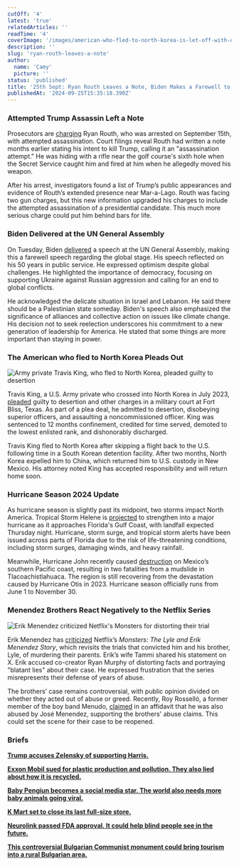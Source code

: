 ```yaml
---
cutOff: '4'
latest: 'true'
relatedArticles: ''
readTime: '4'
coverImage: '/images/american-who-fled-to-north-korea-is-let-off-with-dishonorable-discharge-and-no-additional-jail-time.-Q5MT.webp'
description: ''
slug: 'ryan-routh-leaves-a-note'
author:
  name: 'Camy'
  picture: ''
status: 'published'
title: '25th Sept: Ryan Routh Leaves a Note, Biden Makes a Farewell to Diplomacy'
publishedAt: '2024-09-25T15:35:18.390Z'
---
```


### Attempted Trump Assassin Left a Note

Prosecutors are [charging](https://www.bbc.com/news/articles/c5y5l9jzjglo) Ryan Routh, who was arrested on September 15th, with attempted assassination. Court filings reveal Routh had written a note months earlier stating his intent to kill Trump, calling it an "assassination attempt." He was hiding with a rifle near the golf course's sixth hole when the Secret Service caught him and fired at him when he allegedly moved his weapon.

After his arrest, investigators found a list of Trump’s public appearances and evidence of Routh’s extended presence near Mar-a-Lago. Routh was facing two gun charges, but this new information upgraded his charges to include the attempted assassination of a presidential candidate. This much more serious charge could put him behind bars for life.

### Biden Delivered at the UN General Assembly

On Tuesday, Biden [delivered](https://edition.cnn.com/2024/09/24/politics/biden-unga-remarks-foreign-policy-legacy/index.html) a speech at the UN General Assembly, making this a farewell speech regarding the global stage. His speech reflected on his 50 years in public service. He expressed optimism despite global challenges. He highlighted the importance of democracy, focusing on supporting Ukraine against Russian aggression and calling for an end to global conflicts.

He acknowledged the delicate situation in Israel and Lebanon. He said there should be a Palestinian state someday. Biden's speech also emphasized the significance of alliances and collective action on issues like climate change. His decision not to seek reelection underscores his commitment to a new generation of leadership for America. He stated that some things are more important than staying in power.

### The American who fled to North Korea Pleads Out

![Army private Travis King, who fled to North Korea, pleaded guilty to desertion](/images/american-who-fled-to-north-korea-is-let-off-with-dishonorable-discharge-and-no-additional-jail-time.-QzMj.webp)

Travis King, a U.S. Army private who crossed into North Korea in July 2023, [pleaded](https://www.cbsnews.com/news/travis-king-u-s-soldier-north-korea-pleads-guilty-desertion/) guilty to desertion and other charges in a military court at Fort Bliss, Texas. As part of a plea deal, he admitted to desertion, disobeying superior officers, and assaulting a noncommissioned officer. King was sentenced to 12 months confinement, credited for time served, demoted to the lowest enlisted rank, and dishonorably discharged.

Travis King fled to North Korea after skipping a flight back to the U.S. following time in a South Korean detention facility. After two months, North Korea expelled him to China, which returned him to U.S. custody in New Mexico. His attorney noted King has accepted responsibility and will return home soon.

### Hurricane Season 2024 Update

As hurricane season is slightly past its midpoint, two storms impact North America. Tropical Storm Helene is [projected](https://edition.cnn.com/2024/09/24/weather/helene-florida-storm-preparations/index.html) to strengthen into a major hurricane as it approaches Florida's Gulf Coast, with landfall expected Thursday night. Hurricane, storm surge, and tropical storm alerts have been issued across parts of Florida due to the risk of life-threatening conditions, including storm surges, damaging winds, and heavy rainfall.

Meanwhile, Hurricane John recently caused [destruction](https://www.newsweek.com/hurricane-john-storm-category-3-mexico-climate-change-1958342) on Mexico’s southern Pacific coast, resulting in two fatalities from a mudslide in Tlacoachistlahuaca. The region is still recovering from the devastation caused by Hurricane Otis in 2023. Hurricane season officially runs from June 1 to November 30.

### Menendez Brothers React Negatively to the Netflix Series

![Erik Menendez criticized Netflix's Monsters for distorting their trial](/images/menendez-brothers-react-negatively-to-the-netflix-series-Y2Nz.webp)

Erik Menendez has [criticized](https://www.npr.org/2024/09/23/nx-s1-5123898/menendez-brothers-comment-netflix-monsters) Netflix’s *Monsters: The Lyle and Erik Menendez Story*, which revisits the trials that convicted him and his brother, Lyle, of murdering their parents. Erik’s wife Tammi shared his statement on X. Erik accused co-creator Ryan Murphy of distorting facts and portraying "blatant lies" about their case. He expressed frustration that the series misrepresents their defense of years of abuse.

The brothers’ case remains controversial, with public opinion divided on whether they acted out of abuse or greed. Recently, Roy Rosselló, a former member of the boy band Menudo, [claimed](https://www.thedailybeast.com/where-are-lyle-and-erik-menendez-now-could-new-evidence-see-them-released-from-prison) in an affidavit that he was also abused by José Menendez, supporting the brothers' abuse claims. This could set the scene for their case to be reopened.

### Briefs

[**Trump accuses Zelensky of supporting Harris.**](https://www.politico.eu/article/us-election-donald-trump-volodymyr-zelenskyy-kamala-harris/)

[**Exxon Mobil sued for plastic production and pollution. They also lied about how it is recycled.**](https://www.nbcnews.com/science/environment/california-sues-exxonmobil-plastic-recycling-deception-rcna172267)

[**Baby Pengiun becomes a social media star. The world also needs more baby animals going viral.**](https://www.bbc.com/news/articles/cp3w4nld5e3o)

[**K Mart set to close its last full-size store.**](https://apnews.com/article/kmart-closing-sears-blue-light-last-store-6b302bbaec8c003351f62aefcf0528b4)

[**Neurolink passed FDA approval. It could help blind people see in the future.**](https://www.reuters.com/business/healthcare-pharmaceuticals/musks-neuralink-receives-fdas-breakthrough-device-tag-brain-implant-2024-09-17/)

[**This controversial Bulgarian Communist monument could bring tourism into a rural Bulgarian area.**](https://www.euronews.com/travel/2024/09/21/bulgarian-communist-monument-that-attracts-50000-urban-explorers-a-year-eyed-as-tourism-at)